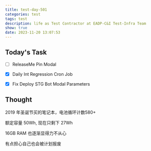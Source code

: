 ```yaml
---
title: test-day-501
categories: test
tags: test
description: life as Test Contractor at EADP-C&I Test-Infra Team
show: true
date: 2023-11-20 13:07:53
---
```

## Today's Task

- [ ] ReleaseMe Pin Modal

- [x] Daily Int Regression Cron Job

- [x] Fix Deploy STG Bot Modal Parameters

## Thought

2019 年圣诞节买的笔记本，电池循环计数580+

额定容量 50Wh, 现在只剩下 27Wh

16GB RAM 也逐渐显得力不从心

有点担心自己也会被计划报废
